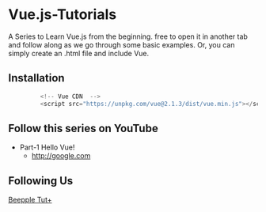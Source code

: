 # Vue.js-Tutorials
A Series to Learn Vue.js from the beginning. free to open it in another tab and follow along as we go through some basic examples. Or, you can simply create an .html file and include Vue.

## Installation

```javascript
         <!-- Vue CDN  -->
         <script src="https://unpkg.com/vue@2.1.3/dist/vue.min.js"></script>

 ```

## Follow this series on YouTube

* Part-1 Hello Vue!
   * http://google.com



## Following  Us
  <a href="https://www.youtube.com/channel/UCp9dsnDEN2wGozvFDA-0-pA/">Beepple Tut+</a>

